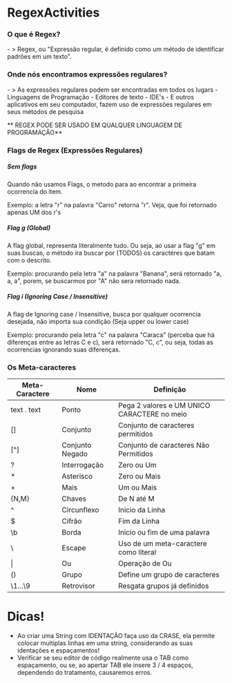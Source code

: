 # RegexActivities

<h3>O que é Regex?</h3>
- > Regex, ou "Expressão regular, é definido como um método de identificar padrões em um texto".

<h3>Onde nós encontramos expressões regulares?</h3>
- > As expressões regulares podem ser encontradas em todos os lugars
- Linguagens de Programação
- Editores de texto
- IDE's
- E outros aplicativos em seu computador, fazem uso de expressões regulares em seus métodos de pesquisa

** REGEX PODE SER USADO EM QUALQUER LINGUAGEM DE PROGRAMAÇÃO**

<h3>Flags de Regex (Expressões Regulares)</h3>

<h5>Sem flags</h5>
Quando não usamos Flags, o metodo para ao encontrar a primeira ocorrencia do item.

Exemplo: a letra "r" na palavra "Carro" retorna "r". Veja, que foi retornado apenas UM dos r's

<h5>Flag g (Global)</h5>
A flag global, representa literalmente tudo. Ou seja, ao usar a flag "g" em suas buscas, o método ira buscar por (TODOS) os caractéres que batam com o descrito.

Exemplo: procurando pela letra "a" na palavra "Banana", será retornado "a, a, a", porem, se buscarmos por "A" não sera retornado nada.

<h5>Flag i (Ignoring Case / Insensitive)</h5>
A flag de Ignoring case / Insensitive, busca por qualquer ocorrencia desejada, não importa sua condição (Seja upper ou lower case)

Exemplo: procurando pela letra "c" na palavra "Caraca" (perceba que há diferenças entre as letras C e c), será retornado "C, c", ou seja, todas as ocorrencias ignorando suas diferenças.


<h3>Os Meta-caracteres</h3>

| Meta-Caractere | Nome            | Definição                                      |
|----------------|-----------------|------------------------------------------------|
| text . text    | Ponto           | Pega 2 valores e UM UNICO CARACTERE no meio    |
| []             | Conjunto        | Conjunto de caracteres permitidos              |
| [^]            | Conjunto Negado | Conjunto de caracteres Não Permitidos          |
| ?              | Interrogação    | Zero ou Um                                     |
| *              | Asterisco       | Zero ou Mais                                   |
| +              | Mais            | Um ou Mais                                     |
| {N,M}          | Chaves          | De N até M                                     |
| ^              | Circunflexo     | Inicio da Linha                                |
| $              | Cifrão          | Fim da Linha                                   |
| \b             | Borda           | Inicio ou fim de uma palavra                   |
| \              | Escape          | Uso de um meta-caractere como literal          |
| \|             | Ou              | Operação de Ou                                 |
| ()             | Grupo           | Define um grupo de caracteres                  |
| \1...\9        | Retrovisor      | Resgata grupos já definidos                    |

# Dicas! 

<ul>
    <li>Ao criar uma String com IDENTAÇÃO faça uso da CRASE, ela permite colocar multiplas linhas em uma string, considerando as suas identações e espaçamentos!</li>
    <li>Verificar se seu editor de código realmente usa o TAB como espaçamento, ou se, ao apertar TAB ele insere 3 / 4 espaços, dependendo do tratamento, causaremos erros.</li>
</ul>
